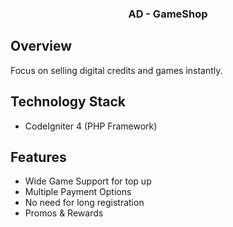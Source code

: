 <h3 align="center">
    AD - GameShop
</h3>

## Overview
  Focus on selling digital credits and games instantly.

## Technology Stack
- CodeIgniter 4 (PHP Framework)

## Features
- Wide Game Support for top up
- Multiple Payment Options
- No need for long registration 
- Promos & Rewards